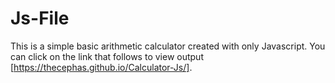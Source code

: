 # Js-File
This is a simple basic arithmetic calculator created with only Javascript.
You can click on the link that follows to view output [https://thecephas.github.io/Calculator-Js/].
